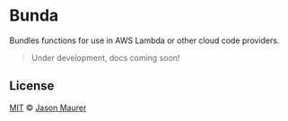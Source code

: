 # Bunda

Bundles functions for use in AWS Lambda or other cloud code providers.

> Under development, docs coming soon!

## License

[MIT](LICENSE) © [Jason Maurer](http://maur.co)
